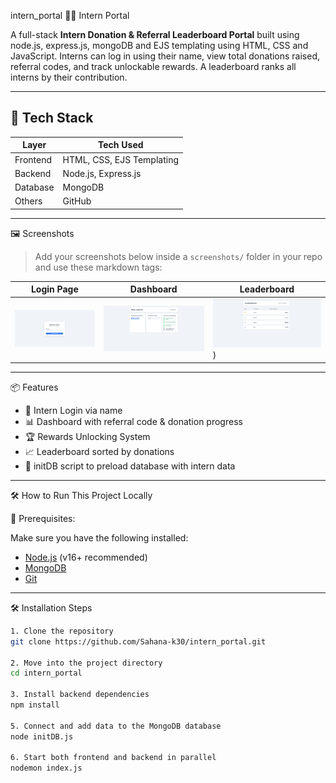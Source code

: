 intern_portal
🧑‍💼 Intern Portal

A full-stack **Intern Donation & Referral Leaderboard Portal** built using node.js, express.js, mongoDB and EJS templating using HTML, CSS and JavaScript. Interns can log in using their name, view total donations raised, referral codes, and track unlockable rewards. A leaderboard ranks all interns by their contribution.

---

## 🚀 Tech Stack

| Layer      | Tech Used                         |
|------------|-----------------------------------|
| Frontend   | HTML, CSS, EJS Templating         |
| Backend    | Node.js, Express.js               |
| Database   | MongoDB                           |
| Others     | GitHub                            |

---

🖼️ Screenshots

> Add your screenshots below inside a `screenshots/` folder in your repo and use these markdown tags:

| Login Page | Dashboard | Leaderboard |
|------------|-----------|-------------|
| ![Login](https://github.com/Sahana-k30/intern_portal/blob/main/dashboard_shecan.PNG) | ![Dashboard](https://github.com/Sahana-k30/intern_portal/blob/main/login_she_can.PNG) | ![Leaderboard](https://github.com/Sahana-k30/intern_portal/blob/main/leaderboard_shecan.PNG)) |

---

 📦 Features

- 🔐 Intern Login via name
- 📊 Dashboard with referral code & donation progress
- 🏆 Rewards Unlocking System
- 📈 Leaderboard sorted by donations
- 🧰 initDB script to preload database with intern data

---

 🛠️ How to Run This Project Locally

 🔧 Prerequisites:

Make sure you have the following installed:

- [Node.js](https://nodejs.org/) (v16+ recommended)
- [MongoDB](https://www.mongodb.com/try/download/community)
- [Git](https://git-scm.com/)

---

🛠 Installation Steps

```bash
1. Clone the repository
git clone https://github.com/Sahana-k30/intern_portal.git

2. Move into the project directory
cd intern_portal

3. Install backend dependencies
npm install

5. Connect and add data to the MongoDB database
node initDB.js

6. Start both frontend and backend in parallel
nodemon index.js
